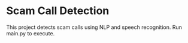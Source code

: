 # Scam Call Detection

This project detects scam calls using NLP and speech recognition.
Run main.py to execute.
